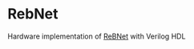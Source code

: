 # RebNet

Hardware implementation of <a href="https://paperswithcode.com/paper/rebnet-residual-binarized-neural-network">ReBNet</a> with Verilog HDL

